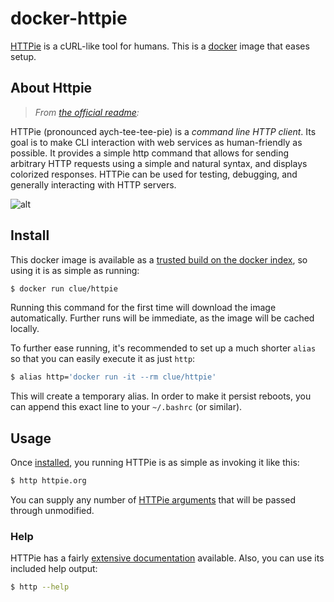 # docker-httpie

[HTTPie](http://httpie.org) is a cURL-like tool for humans.
This is a [docker](https://www.docker.io) image that eases setup.

## About Httpie

> *From [the official readme](https://github.com/jakubroztocil/httpie#readme):*

HTTPie (pronounced aych-tee-tee-pie) is a *command line HTTP client*.
Its goal is to make CLI interaction with web services as human-friendly as possible.
It provides a simple http command that allows for sending arbitrary HTTP requests using a simple and natural syntax,
and displays colorized responses. HTTPie can be used for testing, debugging, and generally interacting with HTTP servers.

![alt](https://github.com/jakubroztocil/httpie/raw/master/httpie.png)

## Install

This docker image is available as a [trusted build on the docker index](https://index.docker.io/u/clue/httpie/),
so using it is as simple as running:

```bash
$ docker run clue/httpie
```

Running this command for the first time will download the image automatically.
Further runs will be immediate, as the image will be cached locally.

To further ease running, it's recommended to set up a much shorter `alias`
so that you can easily execute it as just `http`:

```bash
$ alias http='docker run -it --rm clue/httpie'
```

This will create a temporary alias. In order to make it persist reboots,
you can append this exact line to your `~/.bashrc` (or similar).

## Usage

Once [installed](#install), you running HTTPie is as simple as invoking it like this:

```bash
$ http httpie.org
```

You can supply any number of [HTTPie arguments](https://github.com/jakubroztocil/httpie#readme)
that will be passed through unmodified.

### Help

HTTPie has a fairly [extensive documentation](https://github.com/jakubroztocil/httpie#readme) available.
Also, you can use its included help output:

```bash
$ http --help
```
